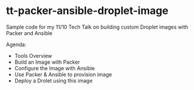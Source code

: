 # tt-packer-ansible-droplet-image
Sample code for my 11/10 Tech Talk on building custom Droplet images with Packer and Ansible

Agenda:
 * Tools Overview
 * Build an Image with Packer
 * Configure the Image with Ansible
 * Use Packer & Ansible to provision image
 * Deploy a Drolet using this image